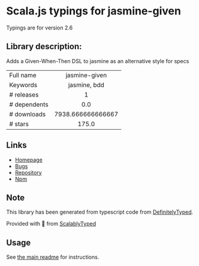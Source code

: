 
# Scala.js typings for jasmine-given

Typings are for version 2.6

## Library description:
Adds a Given-When-Then DSL to jasmine as an alternative style for specs

|                    |                 |
| ------------------ | :-------------: |
| Full name          | jasmine-given |
| Keywords           | jasmine, bdd |
| # releases         | 1 |
| # dependents       | 0.0 |
| # downloads        | 7938.666666666667 |
| # stars            | 175.0 |

## Links
- [Homepage](https://github.com/searls/jasmine-given)
- [Bugs](https://github.com/searls/jasmine-given/issues)
- [Repository](https://github.com/searls/jasmine-given)
- [Npm](https://www.npmjs.com/package/jasmine-given)
    


## Note
This library has been generated from typescript code from [DefinitelyTyped](https://definitelytyped.org).

Provided with :purple_heart: from [ScalablyTyped](https://github.com/oyvindberg/ScalablyTyped)

## Usage
See [the main readme](../../readme.md) for instructions.


